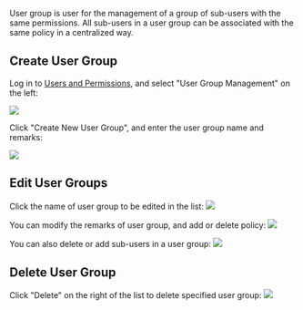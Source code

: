 User group is user for the management of a group of sub-users with the same permissions. All sub-users in a user group can be associated with the same policy in a centralized way.


## Create User Group

Log in to [Users and Permissions](https://console.cloud.tencent.com/cam), and select "User Group Management" on the left:

![ ](//mc.qcloudimg.com/static/img/ff24a10681e43c3baa66d5df7eac5a2b/image.png)

Click "Create New User Group", and enter the user group name and remarks:

![ ](//mc.qcloudimg.com/static/img/b977216027ad95e1aaf79e84a364d72e/image.png)

## Edit User Groups

Click the name of user group to be edited in the list:
![ ](//mc.qcloudimg.com/static/img/42fab615fe2d36afdb5eea5487b10053/image.png)

You can modify the remarks of user group, and add or delete policy:
![](//mc.qcloudimg.com/static/img/afb920da1ab85a65368d6c0cfe14d4ae/image.png)

You can also delete or add sub-users in a user group:
![ ](//mc.qcloudimg.com/static/img/d84aaba4d149b04d910f3502663060eb/image.png)

## Delete User Group

Click "Delete" on the right of the list to delete specified user group:
![  ](//mc.qcloudimg.com/static/img/3b6b8ccc67a5a291c51910177190daa5/image.png)
